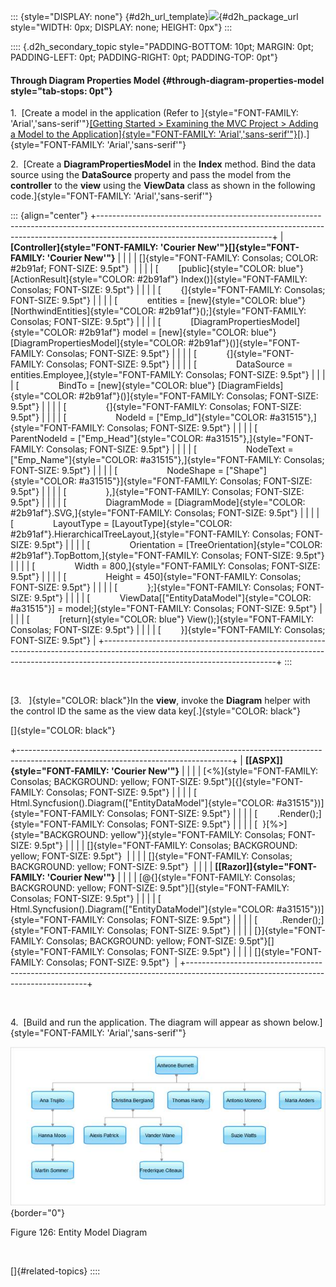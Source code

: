 ::: {style="DISPLAY: none"}
[](ms-xhelp:///?Id=d2h_url_template){#d2h_url_template}![](!package_url!){#d2h_package_url style="WIDTH: 0px; DISPLAY: none; HEIGHT: 0px"}
:::

:::: {.d2h_secondary_topic style="PADDING-BOTTOM: 10pt; MARGIN: 0pt; PADDING-LEFT: 0pt; PADDING-RIGHT: 0pt; PADDING-TOP: 0pt"}
#### Through Diagram Properties Model {#through-diagram-properties-model style="tab-stops: 0pt"}

1.  [Create a model in the application (Refer to ]{style="FONT-FAMILY: 'Arial','sans-serif'"}[[Getting Started \> Examining the MVC Project \> Adding a Model to the Application]{style="FONT-FAMILY: 'Arial','sans-serif'"}](http://help.syncfusion.com/ug_94/User%20Interface/ASP.NET%20MVC/Diagram/default.htm?turl=Documents%2Faddingamodeltotheapplication.htm)[).]{style="FONT-FAMILY: 'Arial','sans-serif'"}

2.  [Create a **DiagramPropertiesModel** in the **Index** method. Bind the data source using the **DataSource** property and pass the model from the **controller** to the **view** using the **ViewData** class as shown in the following code.]{style="FONT-FAMILY: 'Arial','sans-serif'"}

::: {align="center"}
+-------------------------------------------------------------------------------------------------------------------------------------------------------------------------------------------------------+
| **[Controller]{style="FONT-FAMILY: 'Courier New'"}[]{style="FONT-FAMILY: 'Courier New'"}**                                                                                                            |
|                                                                                                                                                                                                       |
| []{style="FONT-FAMILY: Consolas; COLOR: #2b91af; FONT-SIZE: 9.5pt"}                                                                                                                                   |
|                                                                                                                                                                                                       |
| [        [public]{style="COLOR: blue"} [ActionResult]{style="COLOR: #2b91af"} Index()]{style="FONT-FAMILY: Consolas; FONT-SIZE: 9.5pt"}                                                               |
|                                                                                                                                                                                                       |
| [        {]{style="FONT-FAMILY: Consolas; FONT-SIZE: 9.5pt"}                                                                                                                                          |
|                                                                                                                                                                                                       |
| [            entities = [new]{style="COLOR: blue"} [NorthwindEntities]{style="COLOR: #2b91af"}();]{style="FONT-FAMILY: Consolas; FONT-SIZE: 9.5pt"}                                                   |
|                                                                                                                                                                                                       |
| [            [DiagramPropertiesModel]{style="COLOR: #2b91af"} model = [new]{style="COLOR: blue"} [DiagramPropertiesModel]{style="COLOR: #2b91af"}()]{style="FONT-FAMILY: Consolas; FONT-SIZE: 9.5pt"} |
|                                                                                                                                                                                                       |
| [            {]{style="FONT-FAMILY: Consolas; FONT-SIZE: 9.5pt"}                                                                                                                                      |
|                                                                                                                                                                                                       |
| [                DataSource = entities.Employee,]{style="FONT-FAMILY: Consolas; FONT-SIZE: 9.5pt"}                                                                                                    |
|                                                                                                                                                                                                       |
| [                BindTo = [new]{style="COLOR: blue"} [DiagramFields]{style="COLOR: #2b91af"}()]{style="FONT-FAMILY: Consolas; FONT-SIZE: 9.5pt"}                                                      |
|                                                                                                                                                                                                       |
| [                {]{style="FONT-FAMILY: Consolas; FONT-SIZE: 9.5pt"}                                                                                                                                  |
|                                                                                                                                                                                                       |
| [                    NodeId = [\"Emp_Id\"]{style="COLOR: #a31515"},]{style="FONT-FAMILY: Consolas; FONT-SIZE: 9.5pt"}                                                                                 |
|                                                                                                                                                                                                       |
| [                    ParentNodeId = [\"Emp_Head\"]{style="COLOR: #a31515"},]{style="FONT-FAMILY: Consolas; FONT-SIZE: 9.5pt"}                                                                         |
|                                                                                                                                                                                                       |
| [                    NodeText = [\"Emp_Name\"]{style="COLOR: #a31515"},]{style="FONT-FAMILY: Consolas; FONT-SIZE: 9.5pt"}                                                                             |
|                                                                                                                                                                                                       |
| [                    NodeShape = [\"Shape\"]{style="COLOR: #a31515"}]{style="FONT-FAMILY: Consolas; FONT-SIZE: 9.5pt"}                                                                                |
|                                                                                                                                                                                                       |
| [                },]{style="FONT-FAMILY: Consolas; FONT-SIZE: 9.5pt"}                                                                                                                                 |
|                                                                                                                                                                                                       |
| [                DiagramMode = [DiagramMode]{style="COLOR: #2b91af"}.SVG,]{style="FONT-FAMILY: Consolas; FONT-SIZE: 9.5pt"}                                                                           |
|                                                                                                                                                                                                       |
| [                LayoutType = [LayoutType]{style="COLOR: #2b91af"}.HierarchicalTreeLayout,]{style="FONT-FAMILY: Consolas; FONT-SIZE: 9.5pt"}                                                          |
|                                                                                                                                                                                                       |
| [                Orientation = [TreeOrientation]{style="COLOR: #2b91af"}.TopBottom,]{style="FONT-FAMILY: Consolas; FONT-SIZE: 9.5pt"}                                                                 |
|                                                                                                                                                                                                       |
| [                Width = 800,]{style="FONT-FAMILY: Consolas; FONT-SIZE: 9.5pt"}                                                                                                                       |
|                                                                                                                                                                                                       |
| [                Height = 450]{style="FONT-FAMILY: Consolas; FONT-SIZE: 9.5pt"}                                                                                                                       |
|                                                                                                                                                                                                       |
| [            };]{style="FONT-FAMILY: Consolas; FONT-SIZE: 9.5pt"}                                                                                                                                     |
|                                                                                                                                                                                                       |
| [            ViewData\[[\"EntityDataModel\"]{style="COLOR: #a31515"}\] = model;]{style="FONT-FAMILY: Consolas; FONT-SIZE: 9.5pt"}                                                                     |
|                                                                                                                                                                                                       |
| [            [return]{style="COLOR: blue"} View();]{style="FONT-FAMILY: Consolas; FONT-SIZE: 9.5pt"}                                                                                                  |
|                                                                                                                                                                                                       |
| [        }]{style="FONT-FAMILY: Consolas; FONT-SIZE: 9.5pt"}                                                                                                                                          |
+-------------------------------------------------------------------------------------------------------------------------------------------------------------------------------------------------------+
:::

 

[3.   ]{style="COLOR: black"}In the **view**, invoke the **Diagram** helper with the control ID the same as the view data key[.]{style="COLOR: black"}

[]{style="COLOR: black"} 

+-----------------------------------------------------------------------------------------------------------------------------------+
| **[\[ASPX\]]{style="FONT-FAMILY: 'Courier New'"}**                                                                                |
|                                                                                                                                   |
| [\<%]{style="FONT-FAMILY: Consolas; BACKGROUND: yellow; FONT-SIZE: 9.5pt"}[{]{style="FONT-FAMILY: Consolas; FONT-SIZE: 9.5pt"}    |
|                                                                                                                                   |
| [      Html.Syncfusion().Diagram([\"EntityDataModel\"]{style="COLOR: #a31515"})]{style="FONT-FAMILY: Consolas; FONT-SIZE: 9.5pt"} |
|                                                                                                                                   |
| [        .Render();]{style="FONT-FAMILY: Consolas; FONT-SIZE: 9.5pt"}                                                             |
|                                                                                                                                   |
| [  }[%\>]{style="BACKGROUND: yellow"}]{style="FONT-FAMILY: Consolas; FONT-SIZE: 9.5pt"}                                           |
|                                                                                                                                   |
| []{style="FONT-FAMILY: Consolas; BACKGROUND: yellow; FONT-SIZE: 9.5pt"}                                                           |
|                                                                                                                                   |
| []{style="FONT-FAMILY: Consolas; BACKGROUND: yellow; FONT-SIZE: 9.5pt"}                                                           |
|                                                                                                                                   |
| **[\[Razor\]]{style="FONT-FAMILY: 'Courier New'"}**                                                                               |
|                                                                                                                                   |
| [\@{]{style="FONT-FAMILY: Consolas; BACKGROUND: yellow; FONT-SIZE: 9.5pt"}[]{style="FONT-FAMILY: Consolas; FONT-SIZE: 9.5pt"}     |
|                                                                                                                                   |
| [    Html.Syncfusion().Diagram([\"EntityDataModel\"]{style="COLOR: #a31515"})]{style="FONT-FAMILY: Consolas; FONT-SIZE: 9.5pt"}   |
|                                                                                                                                   |
| [         .Render();]{style="FONT-FAMILY: Consolas; FONT-SIZE: 9.5pt"}                                                            |
|                                                                                                                                   |
| [}]{style="FONT-FAMILY: Consolas; BACKGROUND: yellow; FONT-SIZE: 9.5pt"}[]{style="FONT-FAMILY: Consolas; FONT-SIZE: 9.5pt"}       |
|                                                                                                                                   |
| []{style="FONT-FAMILY: Consolas; FONT-SIZE: 9.5pt"}                                                                               |
+-----------------------------------------------------------------------------------------------------------------------------------+

 

4.  [Build and run the application. The diagram will appear as shown below.]{style="FONT-FAMILY: 'Arial','sans-serif'"}

![](ImagesExt/image70_129.jpg){border="0"}

Figure 126: Entity Model Diagram

 

[]{#related-topics}
::::

